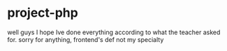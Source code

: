 # project-php

well guys I hope Ive done everything according to what the teacher asked for. sorry for anything, frontend's def not my specialty
